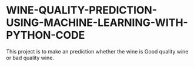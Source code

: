 # WINE-QUALITY-PREDICTION-USING-MACHINE-LEARNING-WITH-PYTHON-CODE
This project is to make an prediction whether the  wine is Good quality wine or bad quality wine.

